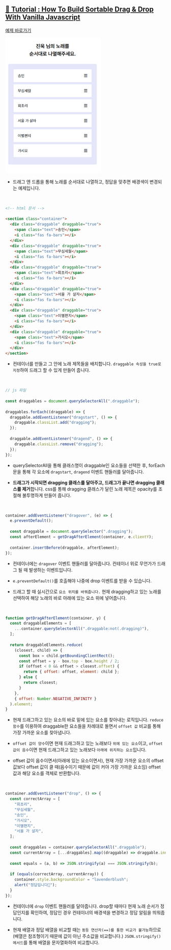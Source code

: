 ## [📙 Tutorial : How To Build Sortable Drag & Drop With Vanilla Javascript](https://youtu.be/jfYWwQrtzzY)

<a href="https://rigood.github.io/TIL-js/dragndrop/dragndrop2/dragndrop2.html">예제 바로가기</a>

<img src="preview.gif" width="300" />

- 드래그 앤 드롭을 통해 노래를 순서대로 나열하고, 정답을 맞추면 배경색이 변경되는 예제입니다.

<br>

```html
<!-- html 문서 -->

<section class="container">
  <div class="draggable" draggable="true">
    <span class="text">송인</span>
    <i class="fas fa-bars"></i>
  </div>
  <div class="draggable" draggable="true">
    <span class="text">무심세월</span>
    <i class="fas fa-bars"></i>
  </div>
  <div class="draggable" draggable="true">
    <span class="text">회초리</span>
    <i class="fas fa-bars"></i>
  </div>
  <div class="draggable" draggable="true">
    <span class="text">서울 가 살자</span>
    <i class="fas fa-bars"></i>
  </div>
  <div class="draggable" draggable="true">
    <span class="text">이별편지</span>
    <i class="fas fa-bars"></i>
  </div>
  <div class="draggable" draggable="true">
    <span class="text">가시오</span>
    <i class="fas fa-bars"></i>
  </div>
</section>
```

- 컨테이너를 만들고 그 안에 노래 제목들을 배치합니다. `draggable 속성을 true로 지정`하여 드래그 할 수 있게 만들어 줍니다.

<br>

```javascript
// js 파일

const draggables = document.querySelectorAll(".draggable");

draggables.forEach((draggable) => {
  draggable.addEventListener("dragstart", () => {
    draggable.classList.add("dragging");
  });

  draggable.addEventListener("dragend", () => {
    draggable.classList.remove("dragging");
  });
});
```

- querySelectorAll을 통해 클래스명이 draggable인 요소들을 선택한 후, forEach문을 통해 각 요소에 `dragstart`, `dragend` 이벤트 핸들러를 달아줍니다.

- **드래그가 시작되면 dragging 클래스를 달아주고, 드래그가 끝나면 dragging 클래스를 제거**합니다. css를 통해 dragging 클래스가 달린 노래 제목은 opacity를 조절해 불투명하게 만들어 줍니다.

<br>

```javascript
container.addEventListener("dragover", (e) => {
  e.preventDefault();

  const draggable = document.querySelector(".dragging");
  const afterElement = getDragAfterElement(container, e.clientY);

  container.insertBefore(draggable, afterElement);
});
```

- 컨테이너에는 `dragover` 이벤트 핸들러를 달아줍니다. 컨테이너 위로 무언가가 드래그 될 때 발생하는 이벤트입니다.

- `e.preventDefault()`를 호출해야 나중에 drop 이벤트를 받을 수 있습니다.

- 드래그 할 때 실시간으로 `요소 위치를 바꿔줍니다.` 현재 dragging하고 있는 노래를 선택하여 해당 노래의 바로 아래에 있는 요소 위에 넣어줍니다.

<br>

```javascript
function getDragAfterElement(container, y) {
  const draggableElements = [
    ...container.querySelectorAll(".draggable:not(.dragging)"),
  ];

  return draggableElements.reduce(
    (closest, child) => {
      const box = child.getBoundingClientRect();
      const offset = y - box.top - box.height / 2;
      if (offset < 0 && offset > closest.offset) {
        return { offset: offset, element: child };
      } else {
        return closest;
      }
    },
    { offset: Number.NEGATIVE_INFINITY }
  ).element;
}
```

- 현재 드래그하고 있는 요소의 바로 밑에 있는 요소를 찾아내는 로직입니다. `reduce 함수`를 이용하여 draggable한 요소들을 차례대로 돌면서 `offset 값` 비교를 통해 가장 가까운 요소를 찾아냅니다.

- `offset 값이 양수`이면 현재 드래그하고 있는 노래보다 `위에 있는 요소`이고, `offset 값이 음수`이면 현재 드래그하고 있는 노래보다 `아래에 위치하는 요소`입니다.

- offset 값이 음수이면서(아래에 있는 요소이면서), 현재 가장 가까운 요소의 offset 값보다 offset 값이 클 때(음수이기 때문에 값이 커야 가장 가까운 요소임) offset 값과 해당 요소를 객체로 반환합니다.

<br>

```javascript
container.addEventListener("drop", () => {
  const correctArray = [
    "회초리",
    "무심세월",
    "송인",
    "가시오",
    "이별편지",
    "서울 가 살자",
  ];

  const draggables = container.querySelectorAll(".draggable");
  const currentArray = [...draggables].map((draggable) => draggable.innerText);

  const equals = (a, b) => JSON.stringify(a) === JSON.stringify(b);

  if (equals(correctArray, currentArray)) {
    container.style.backgroundColor = "lavenderblush";
    alert("정답입니다💜");
  }
});
```

- 컨테이너에 `drop` 이벤트 핸들러를 달아줍니다. drop할 때마다 현재 노래 순서가 정답인지를 확인하여, 정답인 경우 컨테이너의 배경색을 변경하고 정답 알림을 띄워줍니다.

- 현재 배열과 정답 배열을 비교할 때는 `동등 연산자(==)를 통한 비교가 불가능`하므로(배열은 참조형이기 때문에 값이 아닌 주소값을 비교합니다.) `JSON.stringify() 메서드`를 통해 배열을 문자열화하여 비교합니다.

<br>

